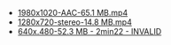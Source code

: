 * [1980x1020-AAC-65.1 MB.mp4](https://1drv.ms/v/s!Ai20yr8x4nWlhMIF5pSMl3soEd8vvw)
* [1280x720-stereo-14.8 MB.mp4](https://github.com/linvi/tweetinvi.issues/raw/master/1280x720-stereo-14.8%20MB.mp4)
* [640x.480-52.3 MB - 2min22 - INVALID](https://1drv.ms/v/s!Ai20yr8x4nWlhMIGEShF9ZTYGe8R3g)

